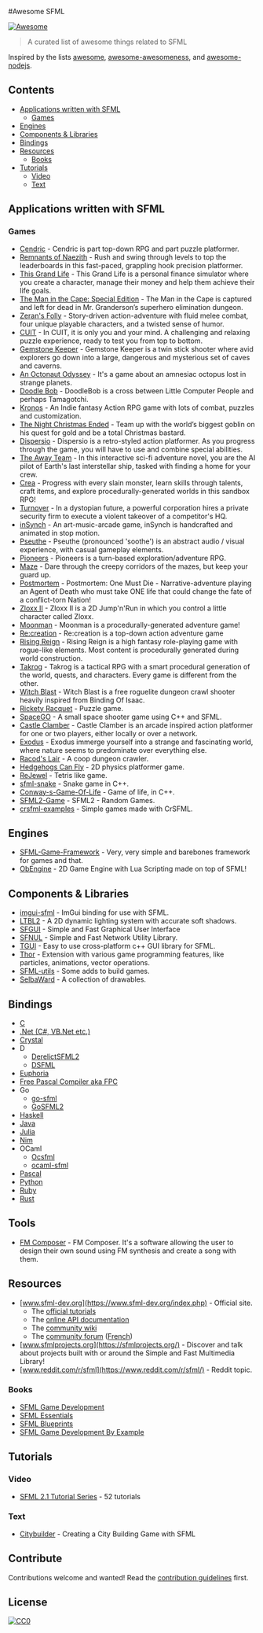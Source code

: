 #Awesome SFML

[![Awesome](https://cdn.rawgit.com/sindresorhus/awesome/d7305f38d29fed78fa85652e3a63e154dd8e8829/media/badge.svg)](https://github.com/sindresorhus/awesome)

> A curated list of awesome things related to SFML

Inspired by the lists [awesome](https://github.com/sindresorhus/awesome), [awesome-awesomeness](https://github.com/bayandin/awesome-awesomeness), and [awesome-nodejs](https://github.com/sindresorhus/awesome-nodejs).

## Contents

- [Applications written with SFML](#applications-written-with-sfml)
  - [Games](#games)
- [Engines](#engines)
- [Components & Libraries](#components-libraries)
- [Bindings](#bindings)
- [Resources](#resources)
  - [Books](#books)
- [Tutorials](#tutorials)
  - [Video](#video)
  - [Text](#text)

## Applications written with SFML

### Games

- [Cendric](https://github.com/tizian/Cendric2) - Cendric is part top-down RPG and part puzzle platformer.
- [Remnants of Naezith](http://naezith.com/) - Rush and swing through levels to top the leaderboards in this fast-paced, grappling hook precision platformer. 
- [This Grand Life](http://pokingwatergames.com/) - This Grand Life is a personal finance simulator where you create a character, manage their money and help them achieve their life goals.
- [The Man in the Cape: Special Edition](http://www.longdivisiondev.com/) -
The Man in the Cape is captured and left for dead in Mr. Granderson’s superhero elimination dungeon.
- [Zeran's Folly](http://zeransfolly.com/) - Story-driven action-adventure with fluid melee combat, four unique playable characters, and a twisted sense of humor.
- [CUIT](http://www.cir-cuit.com/) - In CUIT, it is only you and your mind. A challenging and relaxing puzzle experience, ready to test you from top to bottom.
- [Gemstone Keeper](https://gamepopper.co.uk/) - Gemstone Keeper is a twin stick shooter where avid explorers go down into a large, dangerous and mysterious set of caves and caverns.
- [An Octonaut Odyssey](http://anoctonautodyssey.com/) - It's a game about an amnesiac octopus lost in strange planets.
- [Doodle Bob](https://gamejolt.com/games/doodlebob/256272) - DoodleBob is a cross between Little Computer People and perhaps Tamagotchi.
- [Kronos](http://www.uroborostudio.com/) - An Indie fantasy Action RPG game with lots of combat, puzzles and customization.
- [The Night Christmas Ended](http://giantgoblinstudio.com/) - Team up with the world’s biggest goblin on his quest for gold and be a total Christmas bastard.
- [Dispersio](http://achpile.tk/) - Dispersio is a retro-styled action platformer. As you progress through the game, you will have to use and combine special abilities.
- [The Away Team](https://awayteam.space/) - In this interactive sci-fi adventure novel, you are the AI pilot of Earth's last interstellar ship, tasked with finding a home for your crew.
- [Crea](http://www.playcrea.com/) - Progress with every slain monster, learn skills through talents, craft items, and explore procedurally-generated worlds in this sandbox RPG!
- [Turnover](http://www.longdivisiondev.com/) - In a dystopian future, a powerful corporation hires a private security firm to execute a violent takeover of a competitor's HQ.
- [inSynch](http://www.themgames.net/insynch/) - An art-music-arcade game, inSynch is handcrafted and animated in stop motion.
- [Pseuthe](https://github.com/fallahn/pseuthe) - Pseuthe (pronounced 'soothe') is an abstract audio / visual experience, with casual gameplay elements.
- [Pioneers](http://www.pioneersgame.com/) - Pioneers is a turn-based exploration/adventure RPG.
- [Maze](https://play.google.com/store/apps/details?id=com.minimalstudio.maze) - Dare through the creepy corridors of the mazes, but keep your guard up.
- [Postmortem](http://postmortemgame.com/) - Postmortem: One Must Die - Narrative-adventure playing an Agent of Death who must take ONE life that could change the fate of a conflict-torn Nation!
- [Zloxx II](http://www.bromeon.ch/games/zloxx/index.html) - Zloxx II is a 2D Jump'n'Run in which you control a little character called Zloxx.
- [Moonman](http://moonman.io/) - Moonman is a procedurally-generated adventure game!
- [Re:creation](https://eliasdaler.github.io/re-creation/) - Re:creation is a top-down action adventure game
- [Rising Reign](http://risingreigngame.com/) - Rising Reign is a high fantasy role-playing game with rogue-like elements. Most content is procedurally generated during world construction.
- [Takrog](https://steamcommunity.com/sharedfiles/filedetails/?id=884894845) - Takrog is a tactical RPG with a smart procedural generation of the world, quests, and characters. Every game is different from the other.
- [Witch Blast](https://github.com/Cirrus-Minor/witchblast) - Witch Blast is a free roguelite dungeon crawl shooter heavily inspired from Binding Of Isaac.
- [Rickety Racquet](http://www.ricketyracquet.de/) - Puzzle game.
- [SpaceGO](https://github.com/Fromont-Sam/SpaceGO) - A small space shooter game using C++ and SFML.
- [Castle Clamber](https://store.steampowered.com/app/770050/Castle_Clamber/) - 
Castle Clamber is an arcade inspired action platformer for one or two players, either locally or over a network.
- [Exodus](http://www.exodus.galhmac-game-studio.com/) - Exodus immerge yourself into a strange and fascinating world, where nature seems to predominate over everything else.
- [Racod's Lair](https://github.com/cgloeckner/racods-lair) - A coop dungeon crawler.
- [Hedgehogs Can Fly](https://github.com/yyamDev/ballfling) - 2D physics platformer game.
- [ReJewel](https://github.com/Redee/ReJewel) - Tetris like game.
- [sfml-snake](https://github.com/ParadoxZero/sfml-snake) - Snake game in C++.
- [Conway-s-Game-Of-Life](https://github.com/Hopson97/Conway-s-Game-Of-Life) - Game of life, in C++.
- [SFML2-Game](https://github.com/JuDelCo/SFML2-Game) - SFML2 - Random Games.
- [crsfml-examples](https://github.com/oprypin/crsfml) - Simple games made with CrSFML.

## Engines

- [SFML-Game-Framework](https://github.com/Hopson97/SFML-Game-Framework) - Very, very simple and barebones framework for games and that.
- [ObEngine](https://github.com/Sygmei/ObEngine) - 2D Game Engine with Lua Scripting made on top of SFML!

## Components & Libraries

- [imgui-sfml](https://github.com/eliasdaler/imgui-sfml) - ImGui binding for use with SFML.
- [LTBL2](https://github.com/222464/LTBL2) - A 2D dynamic lighting system with accurate soft shadows.
- [SFGUI](https://github.com/TankOs/SFGUI) - Simple and Fast Graphical User Interface
- [SFNUL](https://github.com/binary1248/SFNUL) - Simple and Fast Network Utility Library.
- [TGUI](https://github.com/texus/TGUI) - Easy to use cross-platform c++ GUI library for SFML. 
- [Thor](https://github.com/Bromeon/Thor) - Extension with various game programming features, like particles, animations, vector operations.
- [SFML-utils](https://github.com/Krozark/SFML-utils) - Some adds to build games.
- [SelbaWard](https://github.com/Hapaxia/SelbaWard) - A collection of drawables.

## Bindings

- [C](https://www.sfml-dev.org/download/csfml)
- [.Net (C#, VB.Net etc.)](https://www.sfml-dev.org/download/sfml.net)
- [Crystal](https://github.com/BlaXpirit/crsfml)
- D
  - [DerelictSFML2](https://github.com/DerelictOrg/DerelictSFML2)
  - [DSFML](http://www.dsfml.com/)
- [Euphoria](https://github.com/gAndy50/EuSFML2)
- [Free Pascal Compiler aka FPC](https://github.com/DJMaster/csfml-fpc)
- Go
  - [go-sfml](https://github.com/teh-cmc/go-sfml)
  - [GoSFML2](https://bitbucket.org/krepa098/gosfml2)
- [Haskell](https://github.com/SFML-haskell/SFML)
- [Java](https://jsfml.sfmlprojects.org/)
- [Julia](https://github.com/zyedidia/SFML.jl)
- [Nim](https://github.com/BlaXpirit/nim-csfml)
- OCaml
  - [Ocsfml](https://github.com/JoeDralliam/Ocsfml)
  - [ocaml-sfml](http://ocaml-sfml.forge.ocamlcore.org/)
- [Pascal](https://github.com/CWBudde/PasSFML)
- [Python](http://www.python-sfml.org/)
- [Ruby](http://www.groogy.se/mainsite/rbsfml/)
- [Rust](https://github.com/jeremyletang/rust-sfml)

## Tools

- [FM Composer](http://fmcomposer.org/) - FM Composer. It's a software allowing the user to design their own sound using FM synthesis and create a song with them.
## Resources

- [www.sfml-dev.org](https://www.sfml-dev.org/index.php) - Official site.
  - The [official tutorials](https://www.sfml-dev.org/tutorials/)
  - The [online API documentation](https://www.sfml-dev.org/documentation/)
  - The [community wiki](https://github.com/SFML/SFML/wiki/)
  - The [community forum](https://en.sfml-dev.org/forums/) ([French](https://fr.sfml-dev.org/forums/))
- [www.sfmlprojects.org](https://sfmlprojects.org/) - Discover and talk about projects built with or around the Simple and Fast Multimedia Library!
- [www.reddit.com/r/sfml](https://www.reddit.com/r/sfml/) - Reddit topic.



### Books

- [SFML Game Development](https://github.com/SFML/SFML-Game-Development-Book)
- [SFML Essentials](https://www.packtpub.com/game-development/sfml-essentials)
- [SFML Blueprints](https://github.com/Krozark/SFML-book)
- [SFML Game Development By Example](https://www.packtpub.com/game-development/sfml-game-development-example)

## Tutorials

### Video

- [SFML 2.1 Tutorial Series](https://www.youtube.com/watch?v=FLpD54gx_5w&list=PLRtjMdoYXLf776y4K432eL_qPw4na_py3) - 52 tutorials

### Text

- [Citybuilder](http://www.binpress.com/tutorial/creating-a-city-building-game-with-sfml/137) - Creating a City Building Game with SFML

## Contribute

Contributions welcome and wanted! Read the [contribution guidelines](CONTRIBUTION.md) first.

## License

[![CC0](https://licensebuttons.net/p/zero/1.0/88x31.png)](https://creativecommons.org/publicdomain/zero/1.0/)